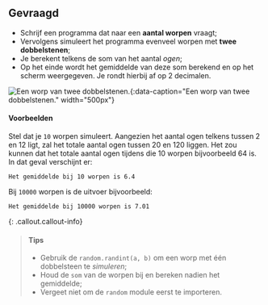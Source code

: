 ## Gevraagd
* Schrijf een programma dat naar een **aantal worpen** vraagt;
* Vervolgens simuleert het programma evenveel worpen met **twee dobbelstenen**;
* Je berekent telkens de som van het aantal *ogen*;
* Op het einde wordt het gemiddelde van deze som berekend en op het scherm weergegeven. Je rondt hierbij af op 2 decimalen.

![Een worp van twee dobbelstenen.](media/dice.gif "Een worp van twee dobbelstenen."){:data-caption="Een worp van twee dobbelstenen." width="500px"}

#### Voorbeelden
Stel dat je `10` worpen simuleert. Aangezien het aantal ogen telkens tussen 2 en 12 ligt, zal het totale aantal ogen tussen 20 en 120 liggen. Het zou kunnen dat het totale aantal ogen tijdens die 10 worpen bijvoorbeeld 64 is. In dat geval verschijnt er:
```
Het gemiddelde bij 10 worpen is 6.4
```

Bij `10000` worpen is de uitvoer bijvoorbeeld:
```
Het gemiddelde bij 10000 worpen is 7.01
```

{: .callout.callout-info}
>#### Tips
>* Gebruik de `random.randint(a, b)` om een worp met één dobbelsteen te *simuleren*;
>* Houd de `som` van de worpen bij en bereken nadien het gemiddelde;
>* Vergeet niet om de `random` module eerst te importeren.
